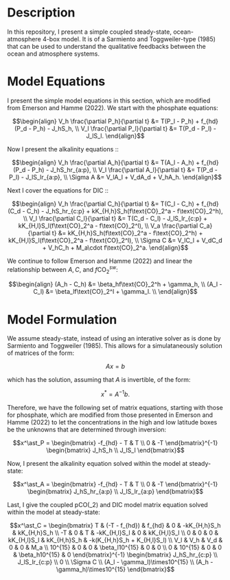# Description
In this repository, I present a simple coupled steady-state, ocean-atmosphere 4-box model. It is of a Sarmiento and Toggweiler-type (1985) that can be used to understand the qualitative feedbacks between the ocean and atmosphere systems. 

# Model Equations
I present the simple model equations in this section, which are modified from Emerson and Hamme (2022). We start with the phosphate equations:
```math
\begin{align}
  V_h \frac{\partial P_h}{\partial t} &= T(P_l - P_h) + f_{hd}(P_d - P_h) - J_hS_h, \\
  V_l \frac{\partial P_l}{\partial t} &= T(P_d - P_l) - J_lS_l.
\end{align}
```
Now I present the alkalinity equations ::
```math
\begin{align}
  V_h \frac{\partial A_h}{\partial t} &= T(A_l - A_h) + f_{hd}(P_d - P_h) - J_hS_hr_{a:p}, \\
  V_l \frac{\partial A_l}{\partial t} &= T(P_d - P_l) - J_lS_lr_{a:p}, \\
  \Sigma A &= V_lA_l + V_dA_d + V_hA_h.
\end{align}
```
Next I cover the equations for DIC ::
```math
\begin{align}
  V_h \frac{\partial C_h}{\partial t} &= T(C_l - C_h) + f_{hd}(C_d - C_h) - J_hS_hr_{c:p} + kK_{H,h}S_h(f\text{CO}_2^a - f\text{CO}_2^h), \\
  V_l \frac{\partial C_l}{\partial t} &= T(C_d - C_l) - J_lS_lr_{c:p} + kK_{H,l}S_l(f\text{CO}_2^a - f\text{CO}_2^l), \\
  V_a \frac{\partial C_a}{\partial t} &= kK_{H,h}S_h(f\text{CO}_2^a - f\text{CO}_2^h) + kK_{H,l}S_l(f\text{CO}_2^a - f\text{CO}_2^l), \\
  \Sigma C &= V_lC_l + V_dC_d + V_hC_h + M_a\cdot f\text{CO}_2^a.
\end{align}
```
We continue to follow Emerson and Hamme (2022) and linear the relationship between $A, C$, and $f\text{CO}_2^{sw}$:
```math
\begin{align}
  (A_h - C_h) &= \beta_hf\text{CO}_2^h + \gamma_h, \\
  (A_l - C_l) &= \beta_lf\text{CO}_2^l + \gamma_l. \\
\end{align}
```
# Model Formulation
We assume steady-state, instead of using an interative solver as is done by Sarmiento and Toggweiler (1985). This allows for a simulataneously solution of matrices of the form:
```math
Ax=b
```
which has the solution, assuming that $A$ is invertible, of the form:
```math
x^\ast = A^{-1}b.
```
Therefore, we have the following set of matrix equations, starting with those for phosphate, which are modified from those presented in Emerson and Hamme (2022) to let the concentrations in the high and low latitude boxes be the unknowns that are determined through inversion:
```math
x^\ast_P =
\begin{bmatrix}
-f_{hd} - T & T \\
0 & -T
\end{bmatrix}^{-1}
\begin{bmatrix}
J_hS_h \\
J_lS_l
\end{bmatrix}
```
Now, I present the alkalinity equation solved within the model at steady-state:
```math
x^\ast_A =
\begin{bmatrix}
-f_{hd} - T & T \\
0 & -T
\end{bmatrix}^{-1}
\begin{bmatrix}
J_hS_hr_{a:p} \\
J_lS_lr_{a:p}
\end{bmatrix}
```
Last, I give the coupled pCO\(_2\) and DIC model matrix equation solved within the model at steady-state:
```math
x^\ast_C =
\begin{bmatrix}
T & (-T - f_{hd}) & f_{hd} & 0 & -kK_{H,h}S_h & kK_{H,h}S_h \\
-T & 0 & T & -kK_{H,l}S_l & 0 & kK_{H,l}S_l \\
0 & 0 & 0 & kK_{H,l}S_l & kK_{H,h}S_h & -k(K_{H,h}S_h + K_{H,l}S_l) \\
V_l & V_h & V_d & 0 & 0 & M_a \\
10^{15} & 0 & 0 & \beta_l10^{15} & 0 & 0 \\
0 & 10^{15} & 0 & 0 & \beta_h10^{15} & 0 
\end{bmatrix}^{-1}
\begin{bmatrix}
J_hS_hr_{c:p} \\
J_lS_lr_{c:p} \\
0 \\
\Sigma C \\
(A_l - \gamma_l)\times10^{15} \\
(A_h - \gamma_h)\times10^{15}
\end{bmatrix}
```
